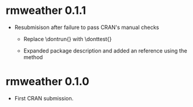 # rmweather 0.1.1

  - Resubmisison after failure to pass CRAN's manual checks 
  
    - Replace \dontrun{} with \donttest{}
    
    - Expanded package description and added an reference using the method

# rmweather 0.1.0

  - First CRAN submission. 
